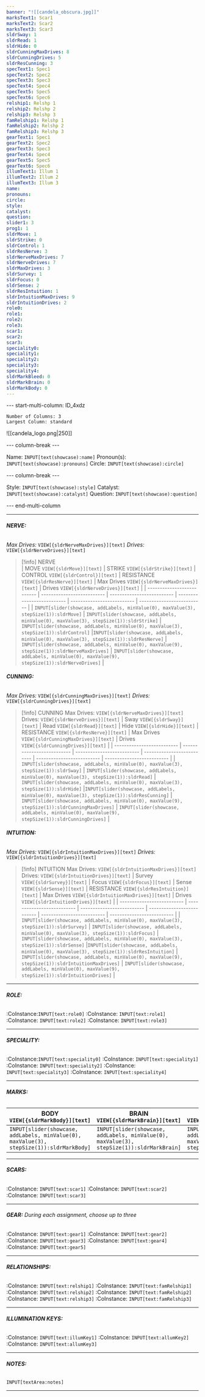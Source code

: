 ```yaml
---
banner: "![[candela_obscura.jpg]]"
marksText1: Scar1
marksText2: Scar2
marksText3: Scar3
sldrSway: 1
sldrRead: 1
sldrHide: 0
sldrCunningMaxDrives: 8
sldrCunningDrives: 5
sldrResCunning: 3
specText1: Spec1
specText2: Spec2
specText3: Spec3
specText4: Spec4
specText5: Spec5
specText6: Spec6
relship1: Relshp 1
relship2: Relshp 2
relship3: Relshp 3
famRelship1: Relshp 1
famRelship2: Relshp 2
famRelship3: Relshp 3
gearText1: Spec1
gearText2: Spec2
gearText3: Spec3
gearText4: Spec4
gearText5: Spec5
gearText6: Spec6
illumText1: Illum 1
illumText2: Illum 2
illumText3: Illum 3
name: 
pronouns: 
circle: 
style: 
catalyst: 
question: 
slider1: 3
prog1: 1
sldrMove: 1
sldrStrike: 0
sldrControl: 1
sldrResNerve: 3
sldrNerveMaxDrives: 7
sldrNerveDrives: 7
sldrMaxDrives: 3
sldrSurvey: 1
sldrFocus: 0
sldrSense: 2
sldrResIntuition: 1
sldrIntuitionMaxDrives: 9
sldrIntuitionDrives: 2
role0:
role1: 
role2: 
role3: 
scar1: 
scar2: 
scar3: 
speciality0:
speciality1: 
speciality2: 
speciality3: 
speciality4: 
sldrMarkBleed: 0
sldrMarkBrain: 0
sldrMarkBody: 0
---
```




--- start-multi-column: ID_4xdz
```column-settings
Number of Columns: 3
Largest Column: standard
```

![[candela_logo.png|250]]

--- column-break ---

Name: `INPUT[text(showcase):name]`
Pronoun(s): `INPUT[text(showcase):pronouns]`
Circle: `INPUT[text(showcase):circle]`


--- column-break ---

Style: `INPUT[text(showcase):style]`
Catalyst: `INPUT[text(showcase):catalyst]`
Question: `INPUT[text(showcase):question]`


--- end-multi-column
____________________________________________________________________________

###### **NERVE:** 
*Max Drives:*      `VIEW[{sldrNerveMaxDrives}][text]`
*Drives:*      `VIEW[{sldrNerveDrives}][text]`
> [!info] NERVE  
> | MOVE    `VIEW[{sldrMove}][text]`  | STRIKE    `VIEW[{sldrStrike}][text]`    | CONTROL    `VIEW[{sldrControl}][text]`      | RESISTANCE `VIEW[{sldrResNerve}][text]` | Max Drives `VIEW[{sldrNerveMaxDrives}][text]` | Drives `VIEW[{sldrNerveDrives}][text]`  |
> | -------------------------- | -------------------------- | -------------------------- | -------------------------- | -------------------------- | -------------------------- |
> | `INPUT[slider(showcase, addLabels, minValue(0), maxValue(3), stepSize(1)):sldrMove]`   | `INPUT[slider(showcase, addLabels, minValue(0), maxValue(3), stepSize(1)):sldrStrike]`   | `INPUT[slider(showcase, addLabels, minValue(0), maxValue(3), stepSize(1)):sldrControl]`   |`INPUT[slider(showcase, addLabels, minValue(0), maxValue(3), stepSize(1)):sldrResNerve]`  | `INPUT[slider(showcase, addLabels, minValue(0), maxValue(9), stepSize(1)):sldrNerveMaxDrives]` | `INPUT[slider(showcase, addLabels, minValue(0), maxValue(9), stepSize(1)):sldrNerveDrives]` |
 
###### **CUNNING:** 
*Max Drives:*      `VIEW[{sldrCunningMaxDrives}][text]`
*Drives:*      `VIEW[{sldrCunningDrives}][text]`
> [!info] CUNNING    Max Drives: `VIEW[{sldrNerveMaxDrives}][text]` Drives: `VIEW[{sldrNerveDrives}][text]`
> | Sway    `VIEW[{sldrSway}][text]`  | Read    `VIEW[{sldrRead}][text]`    | Hide    `VIEW[{sldrHide}][text]`      | RESISTANCE `VIEW[{sldrResNerve}][text]` | Max Drives `VIEW[{sldrCunningMaxDrives}][text]` | Drives `VIEW[{sldrCunningDrives}][text]`  |
> | -------------------------- | -------------------------- | -------------------------- | -------------------------- | -------------------------- | -------------------------- |
> | `INPUT[slider(showcase, addLabels, minValue(0), maxValue(3), stepSize(1)):sldrSway]`   | `INPUT[slider(showcase, addLabels, minValue(0), maxValue(3), stepSize(1)):sldrRead]`   | `INPUT[slider(showcase, addLabels, minValue(0), maxValue(3), stepSize(1)):sldrHide]`   |`INPUT[slider(showcase, addLabels, minValue(0), maxValue(3), stepSize(1)):sldrResCunning]`  | `INPUT[slider(showcase, addLabels, minValue(0), maxValue(9), stepSize(1)):sldrCunningMaxDrives]` | `INPUT[slider(showcase, addLabels, minValue(0), maxValue(9), stepSize(1)):sldrCunningDrives]` |

###### **INTUITION:** 
*Max Drives:*      `VIEW[{sldrIntuitionMaxDrives}][text]`
*Drives:*      `VIEW[{sldrIntuitionDrives}][text]`

> [!info] INTUITION    Max Drives: `VIEW[{sldrIntuitionMaxDrives}][text]` Drives: `VIEW[{sldrIntuitionDrives}][text]`
> | Survey    `VIEW[{sldrSurvey}][text]`  | Focus    `VIEW[{sldrFocus}][text]`    | Sense    `VIEW[{sldrSense}][text]`      | RESISTANCE `VIEW[{sldrResIntuition}][text]` | Max Drives `VIEW[{sldrIntuitionMaxDrives}][text]` | Drives `VIEW[{sldrIntuitionDrives}][text]`  |
> | -------------------------- | -------------------------- | -------------------------- | -------------------------- | -------------------------- | -------------------------- |
> | `INPUT[slider(showcase, addLabels, minValue(0), maxValue(3), stepSize(1)):sldrSurvey]`   | `INPUT[slider(showcase, addLabels, minValue(0), maxValue(3), stepSize(1)):sldrFocus]`   | `INPUT[slider(showcase, addLabels, minValue(0), maxValue(3), stepSize(1)):sldrSense]`   |`INPUT[slider(showcase, addLabels, minValue(0), maxValue(3), stepSize(1)):sldrResIntuition]`  | `INPUT[slider(showcase, addLabels, minValue(0), maxValue(9), stepSize(1)):sldrIntuitionMaxDrives]` | `INPUT[slider(showcase, addLabels, minValue(0), maxValue(9), stepSize(1)):sldrIntuitionDrives]` |

____________________________________________________________________________

###### **ROLE:**   
:CoInstance:`INPUT[text:role0]`
:CoInstance: `INPUT[text:role1]`  :CoInstance: `INPUT[text:role2]`  :CoInstance: `INPUT[text:role3]`  
____________________________________________________________________________

###### **SPECIALITY:** 
:CoInstance:`INPUT[text:speciality0]`
:CoInstance: `INPUT[text:speciality1]`  :CoInstance: `INPUT[text:speciality2]`  :CoInstance: `INPUT[text:speciality3]`  :CoInstance: `INPUT[text:speciality4]` 
____________________________________________________________________________
###### **MARKS:**
| BODY    `VIEW[{sldrMarkBody}][text]`  | BRAIN    `VIEW[{sldrMarkBrain}][text]`    | BLEED    `VIEW[{sldrMarkBleed}][text]`      | 
| -------------------------- | -------------------------- | -------------------------- | 
| `INPUT[slider(showcase, addLabels, minValue(0), maxValue(3), stepSize(1)):sldrMarkBody]`   | `INPUT[slider(showcase, addLabels, minValue(0), maxValue(3), stepSize(1)):sldrMarkBrain]`   | `INPUT[slider(showcase, addLabels, minValue(0), maxValue(3), stepSize(1)):sldrMarkBleed]`   |
____________________________________________________________________________

###### **SCARS:** 
:CoInstance: `INPUT[text:scar1]`  :CoInstance: `INPUT[text:scar2]`  :CoInstance: `INPUT[text:scar3]`  
____________________________________________________________________________

###### **GEAR:** *During each assignment, choose up to three*
:CoInstance: `INPUT[text:gear1]`  :CoInstance: `INPUT[text:gear2]`  :CoInstance: `INPUT[text:gear3]`  :CoInstance: `INPUT[text:gear4]`  :CoInstance: `INPUT[text:gear5]`  
____________________________________________________________________________
###### **RELATIONSHIPS:** 
:CoInstance: `INPUT[text:relship1]`  :CoInstance: `INPUT[text:famRelship1]`
:CoInstance: `INPUT[text:relship2]`  :CoInstance: `INPUT[text:famRelship2]` 
:CoInstance: `INPUT[text:relship3]`  :CoInstance: `INPUT[text:famRelship3]`
____________________________________________________________________________
###### **ILLUMINATION KEYS:** 
:CoInstance: `INPUT[text:illumKey1]`  :CoInstance: `INPUT[text:allumKey2]`  :CoInstance: `INPUT[text:allumKey3]`  
____________________________________________________________________________
###### **NOTES:** 
`INPUT[textArea:notes]`
____________________________________________________________________________










